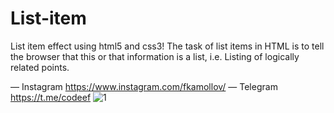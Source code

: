 # List-item
List item effect using html5 and css3! The task of list items in HTML is to tell the browser that this or that information is a list, i.e. Listing of logically related points.

— Instagram https://www.instagram.com/fkamollov/
  — Telegram https://t.me/codeef
![1](https://user-images.githubusercontent.com/55693215/103043818-4ed2a680-458f-11eb-99dc-52cbf1795d15.png)
